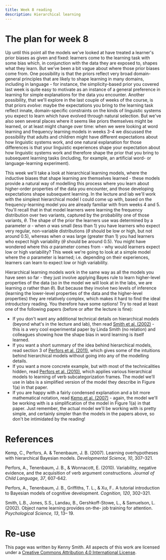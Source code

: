 ```yaml
---
title: Week 8 reading
description: Hierarchical learning
---
```



# The plan for week 8

Up until this point all the models we've looked at have treated a learner's prior biases as given and fixed: learners come to the learning task with some bias which, in conjunction with the data they are exposed to, shapes what they learn. But we've been a bit vague about where those prior biases come from. One possibility is that the priors reflect very broad domain-general principles that are likely to shape learning in many domains, including in language - for instance, the simplicity-based prior you covered last week is quite easy to motivate as an instance of a general preference in learning for simple explanations for the data you encounter. Another possibility, that we'll explore in the last couple of weeks of the course, is that priors *evolve*: maybe the expectations you bring to the learning task reflect innate, domain-specific constraints on the kinds of linguistic systems you expect to learn which have evolved through natural selection. But we've also seen several places where it seems like priors themselves might be learned, or at least might change over time: when we were looking at word learning and frequency learning models in weeks 3-4 we discussed the possibility that adults and children might have different expectations about how linguistic systems work, and one natural explanation for those differences is that your linguistic experiences shape your expectation about how linguistic systems work and therefore shape the prior that you bring to subsequent learning tasks (including, for example, an artificial word- or language-learning experiment).

This week we'll take a look at hierarchical learning models, where the inductive biases that shape learning are themselves learned - these models provide a natural way of modelling this process where you learn about higher-order properties of the data you encounter, and those developing expectations shape subsequent learning. In the lecture and lab we'll work with the simplest hierarchical model I could come up with, based on the frequency-learning model you are already familiar with from weeks 4 and 5. You'll recall that in that model learners were learning the frequency distribution over two variants, captured by the probability one of those variants, $\theta$. The shape of the prior the learners use was determined by a parameter $\alpha$ - when $\alpha$ was small (less than 1) you have learners who expect very regular, non-variable distributions ($\theta$ should be low or high, but not around 0.5), whereas when $\alpha$ was large (greater than 1) you had learners who expect high variability ($\theta$ should be around 0.5). You might have wondered where this $\alpha$ parameter comes from - why would learners expect low or high variability? This week we're going to look at a simple model where the $\alpha$ parameter is learned; i.e. depending on their experiences, learners can learn to expect low or high variability. 

Hierarchical learning models work in the same way as all the models you have seen so far - they just involve applying Bayes rule to learn higher-level properties of the data (so in the model we will look at in the labs, we are learning $\alpha$ rather than $\theta$). But because they involve two levels of inference (learning the lower-level properties of the data and the higher-level properties) they are relatively complex, which makes it hard to find the ideal introductory reading. You therefore have some options! Try to read at least one of the following papers (before or after the lecture is fine):
- If you don't want any additional technical details on hierarchical models (beyond what's in the lecture and lab), then read [Smith et al. (2002)](https://discovered.ed.ac.uk/permalink/f/1s15qcp/TN_cdi_gale_infotracacademiconefile_A83520403) - this is a very cool experimental paper by Linda Smith (no relation) and colleagues showing how the shape bias in word learning is itself learned.
- If you want a short summary of the idea behind hierarchical models, read section 3 of [Perfors et al. (2011)](https://cocosci.princeton.edu/tom/papers/LabPublications/BayesCogDev.pdf), which gives some of the intuitions behind hierarchical models without going into any of the modelling details.
- If you want a more concrete example, but with most of the technicalities hidden, read [Perfors et al. (2010)](https://discovered.ed.ac.uk/permalink/f/1s15qcp/TN_cdi_proquest_miscellaneous_733914212), which applies various hierarchical models to learning of verb subcategorization frames. The model we'll use in labs is a simplified version of the model they describe in Figure 1(a) in that paper.
- If you are happy with a fairly condensed explanation and a bit more mathematical notation, read [Kemp et al. (2007)](https://web.mit.edu/cocosci/Papers/devsci07_kempetal.pdf) - again, the model we'll be working with is a simplification of the model in Figure 1(a) in that paper.
Just remember, the actual model we'll be working with is pretty simple, and certainly simpler than the models in the papers above, so don't be intimidated by the reading!

# References

Kemp, C., Perfors, A. & Tenenbaum, J. B. (2007). Learning overhypotheses with hierarchical Bayesian models. *Developmental Science, 10*, 307–321.

Perfors, A., Tenenbaum, J. B., & Wonnacott, E. (2010). Variability, negative evidence, and the acquisition of verb argument constructions. *Journal of Child Language, 37*, 607-642. 

Perfors, A., Tenenbaum, J. B., Griffiths, T. L., & Xu, F.. A tutorial introduction to Bayesian models of cognitive development. *Cognition, 120*, 302–321.

Smith, L.B., Jones, S.S., Landau, B., Gershkoff-Stowe, L., & Samuelson, L. (2002). Object name learning provides on-the- job training for attention. *Psychological Science, 13*, 13– 19.


# Re-use

This page was written by Kenny Smith. All aspects of this work are licensed under a [Creative Commons Attribution 4.0 International License](http://creativecommons.org/licenses/by/4.0/).
